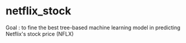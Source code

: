 # netflix_stock
Goal : to fine the best tree-based machine learning model in predicting Netflix's stock price (NFLX)
